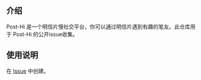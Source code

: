 ## 介绍
Post-Hi 是一个明信片慢社交平台，你可以通过明信片遇到有趣的笔友。此仓库用于 Post-Hi 的公开issue收集。

## 使用说明

在 [Issue](https://gitee.com/post-hi/issue/issues) 中创建。
